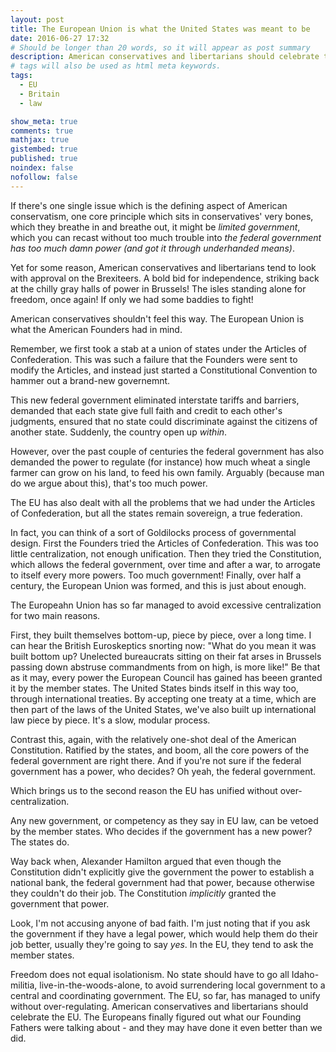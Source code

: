 ```yaml
---
layout: post
title: The European Union is what the United States was meant to be
date: 2016-06-27 17:32
# Should be longer than 20 words, so it will appear as post summary
description: American conservatives and libertarians should celebrate the EU and deplore Brexit.
# tags will also be used as html meta keywords.
tags:
  - EU
  - Britain
  - law

show_meta: true
comments: true
mathjax: true
gistembed: true
published: true
noindex: false
nofollow: false
---
```


If there's one single issue which is the defining aspect of American conservatism,
one core principle which sits in conservatives' very bones, which they breathe in
and breathe out, it might be *limited government*, which you can recast without
too much trouble into *the federal government has too much damn power (and got it through underhanded means)*.

Yet for some reason, American conservatives and libertarians tend to look with approval
on the Brexiteers. A bold bid for independence, striking back at the chilly gray
halls of power in Brussels! The isles standing alone for freedom, once again!
If only we had some baddies to fight!

American conservatives shouldn't feel this way. The European Union is what the 
American Founders had in mind.

Remember, we first took a stab at a union of states under the Articles of Confederation.
This was such a failure that the Founders were sent to modify the Articles, and
instead just started a Constitutional Convention to hammer out a brand-new governemnt.

This new federal government eliminated interstate tariffs and barriers, demanded
that each state give full faith and credit to each other's judgments, ensured that
no state could discriminate against the citizens of another state. Suddenly, the country
open up *within*.

However, over the past couple of centuries the federal government has also demanded
the power to regulate (for instance) how much wheat a single farmer can grow on his
land, to feed his own family. Arguably (because man do we argue about this), that's
too much power.

The EU has also dealt with all the problems that we had under the Articles of Confederation,
but all the states remain sovereign, a true federation.

In fact, you can think of a sort of Goldilocks process of governmental design.
First the Founders tried the Articles of Confederation. This was too little centralization,
not enough unification. Then they tried the Constitution, which allows the federal
government, over time and after a war, to arrogate to itself every more powers.
Too much government! Finally, over half a century, the European Union was formed,
and this is just about enough.

The Europeahn Union has so far managed to avoid excessive centralization for two
main reasons. 

First, they built themselves bottom-up, piece by piece, over a long time.
I can hear the British Euroskeptics snorting now: "What do you mean it was built
bottom up? Unelected bureaucrats sitting on their fat arses in Brussels passing
down abstruse commandments from on high, is more like!"
Be that as it may, every power the European Council has gained has beeen granted
it by the member states. The United States binds itself in this way too, through
international treaties. By accepting one treaty at a time, which are then part of
the laws of the United States, we've also built up international law piece by
piece. It's a slow, modular process.

Contrast this, again, with the relatively one-shot deal of the American Constitution.
Ratified by the states, and boom, all the core powers of the federal government
are right there. And if you're not sure if the federal government has a power, who
decides? Oh yeah, the federal government.

Which brings us to the second reason the EU has unified without over-centralization.

Any new government, or competency as they say in EU law, can be vetoed by the member
states. Who decides if the government has a new power? The states do.

Way back when, Alexander Hamilton argued that even though the Constitution didn't
explicitly give the government the power to establish a national bank, the federal
government had that power, because otherwise they couldn't do their job. The Constitution
*implicitly* granted the government that power.

Look, I'm not accusing anyone of bad faith. I'm just noting that if you ask the
government if they have a legal power, which would help them do their job better,
usually they're going to say *yes*. In the EU, they tend to ask the member states.

Freedom does not equal isolationism. No state should have to go all Idaho-militia,
live-in-the-woods-alone, to avoid surrendering local government to a central and
coordinating government. The EU, so far, has managed to unify without over-regulating.
American conservatives and libertarians should celebrate the EU. The Europeans finally
figured out what our Founding Fathers were talking about - and they may have done
it even better than we did.
